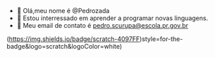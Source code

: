 - 👋 Olá,meu nome é @Pedrozada
- 👀 Estou interressado em aprender a programar novas linguagens. 
- 🌱 Meu email de contato é pedro.scurupa@escola.pr.gov.br

(https://img.shields.io/badge/scratch-4097FF)style=for-the-badge&logo=scratch&logoColor=white)
